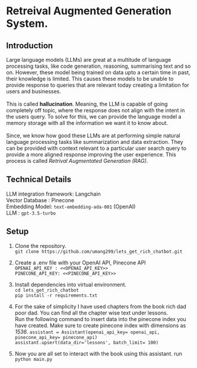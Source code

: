 # Retreival Augmented Generation System.

## Introduction
Large language models (LLMs) are great at a multitude of language processing tasks, like code generation, reasoning, summarising text and so on. However, these model being trained on data upto a certain time in past, their knowledge is limited. This causes these models to be unable to provide response to queries that are relevant today creating a limitation for users and businesses.<br>
<br>
This is called **hallucination**. Meaning, the LLM is capable of going completely off topic, where the response does not align with the intent in the users query. To solve for this, we can provide the language model a memory storage with all the information we want it to know about.<br>
<br>
Since, we know how good these LLMs are at performing simple natural language processing tasks like summarization and data extraction. They can be provided with context relevant to a particular user search query to provide a more aligned response improving the user experience. This process is called *Retrival Augmentated Generation (RAG)*.

## Technical Details
LLM integration framework: Langchain<br>
Vector Database : Pinecone<br>
Embedding Model: ``text-embedding-ada-001`` (OpenAI)<br>
LLM : ``gpt-3.5-turbo``<br>

## Setup
1. Clone the repository.<br>
</t> ``git clone https://github.com/umang299/lets_get_rich_chatbot.git``

2. Create a .env file with your OpenAI API, Pinecone API<br>
</t> ``OPENAI_API_KEY : <<OPENAI_API_KEY>>``<br>
</t> ``PINECONE_API_KEY: <<PINECONE_API_KEY>>``<br>

3. Install dependencies into virtual environment.<br>
</t>``cd lets_get_rich_chatbot`` <br>
</t>``pip install -r requirements.txt``<br>

4. For the sake of simplicity I have used chapters from the book rich dad poor dad. You can find all the chapter wise text under lessons.<br>
</t>Run the following command to insert data into the pinecone index you have created. Make sure to create pinecone index with dimensions as *1536*.
</t>``assistant = Assistant(openai_api_key= openai_api, pinecone_api_key= pinecone_api)``<br>
<t>``assistant.upsert(data_dir='lessons', batch_limit= 100)``<br>

5. Now you are all set to interact with the book using this assistant.
</t> run ``python main.py``